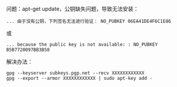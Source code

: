 
问题：apt-get update，公钥缺失问题，导致无法安装：

```
... 由于没有公钥，下列签名无法进行验证： NO_PUBKEY 06EA41DE4F6C1E86
```

或

```
... because the public key is not available: : NO_PUBKEY B5B7720097BB3B58
```

解决办法：

```
gpg --keyserver subkeys.pgp.net --recv XXXXXXXXXXXX
gpg --export --armor XXXXXXXXXXXX | sudo apt-key add -
```

